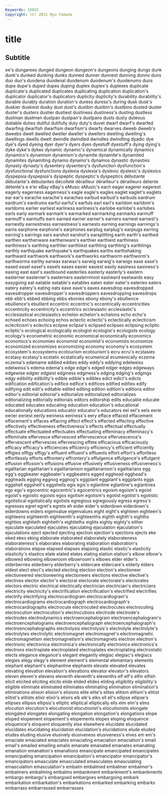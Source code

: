 ```yaml
---
Keywords: 15032
Copyright: (C) 2022 Ryu Yamada
---
```



# title

## Subtitle
ee's dungarees dunged dungeon dungeon's dungeons dunging dungs dunk
dunk's dunked dunking dunks dunned dunner dunnest dunning dunno duns
duo duo's duodena duodenal duodenum duodenum's duodenums duos dupe dupe's
duped dupes duping duplex duplex's duplexes duplicate duplicate's duplicated duplicates
duplicating duplication duplication's duplicator duplicator's duplicators duplicity duplicity's durability durability's
durable durably duration duration's duress duress's during dusk dusk's duskier
duskiest dusky dust dust's dustbin dustbin's dustbins dusted duster duster's
dusters dustier dustiest dustiness dustiness's dusting dustless dustman dustmen dustpan
dustpan's dustpans dusts dusty duteous dutiable duties dutiful dutifully duty
duty's duvet dwarf dwarf's dwarfed dwarfing dwarfish dwarfism dwarfism's dwarfs
dwarves dweeb dweeb's dweebs dwell dwelled dweller dweller's dwellers dwelling
dwelling's dwellings dwells dwelt dwindle dwindled dwindles dwindling dyadic dye
dye's dyed dyeing dyer dyer's dyers dyes dyestuff dyestuff's dying
dying's dyke dyke's dykes dynamic dynamic's dynamical dynamically dynamics dynamics's
dynamism dynamism's dynamite dynamite's dynamited dynamites dynamiting dynamo dynamo's dynamos
dynastic dynasties dynasty dynasty's dysentery dysentery's dysfunction dysfunction's dysfunctional dysfunctions
dyslexia dyslexia's dyslexic dyslexic's dyslexics dyspepsia dyspepsia's dyspeptic dyspeptic's dyspeptics
débutante débutante's débutantes décolleté dérailleur dérailleur's dérailleurs détente détente's e
e'er eBay eBay's eMusic eMusic's each eager eagerer eagerest eagerly
eagerness eagerness's eagle eagle's eagles eaglet eaglet's eaglets ear ear's
earache earache's earaches earbud earbud's earbuds eardrum eardrum's eardrums earful
earful's earfuls earl earl's earldom earldom's earldoms earlier earliest earliness
earliness's earlobe earlobe's earlobes earls early earmark earmark's earmarked earmarking
earmarks earmuff earmuff's earmuffs earn earned earner earner's earners earnest
earnest's earnestly earnestness earnestness's earnests earning earnings earnings's earns earphone
earphone's earphones earplug earplug's earplugs earring earring's earrings ears earshot
earshot's earsplitting earth earth's earthed earthen earthenware earthenware's earthier earthiest
earthiness earthiness's earthing earthlier earthliest earthling earthling's earthlings earthly earthquake
earthquake's earthquakes earths earthshaking earthward earthwork earthwork's earthworks earthworm earthworm's
earthworms earthy earwax earwax's earwig earwig's earwigs ease ease's eased
easel easel's easels eases easier easiest easily easiness easiness's easing
east east's eastbound easterlies easterly easterly's eastern easterner easterner's easterners
easternmost eastward eastwards easy easygoing eat eatable eatable's eatables eaten
eater eater's eateries eaters eatery eatery's eating eats eave eave's
eaves eavesdrop eavesdropped eavesdropper eavesdropper's eavesdroppers eavesdropping eavesdrops ebb ebb's
ebbed ebbing ebbs ebonies ebony ebony's ebullience ebullience's ebullient eccentric
eccentric's eccentrically eccentricities eccentricity eccentricity's eccentrics ecclesiastic ecclesiastic's ecclesiastical ecclesiastics
echelon echelon's echelons echo echo's echoed echoes echoing echos eclectic
eclectic's eclectically eclecticism eclecticism's eclectics eclipse eclipse's eclipsed eclipses eclipsing
ecliptic ecliptic's ecological ecologically ecologist ecologist's ecologists ecology ecology's econometric
economic economical economically economics economics's economies economist economist's economists economize
economized economizes economizing economy economy's ecosystem ecosystem's ecosystems ecotourism ecotourism's
ecru ecru's ecstasies ecstasy ecstasy's ecstatic ecstatically ecumenical ecumenically eczema
eczema's edamame eddied eddies eddy eddy's eddying edelweiss edelweiss's edema
edema's edge edge's edged edger edges edgeways edgewise edgier edgiest
edginess edginess's edging edging's edgings edgy edibility edibility's edible edible's
edibles edict edict's edicts edification edification's edifice edifice's edifices edified
edifies edify edifying edit edit's editable edited editing edition edition's
editions editor editor's editorial editorial's editorialize editorialized editorializes editorializing editorially
editorials editors editorship edits educable educate educated educates educating education
education's educational educationally educations educator educator's educators eel eel's eels
eerie eerier eeriest eerily eeriness eeriness's eery efface effaced effacement
effacement's effaces effacing effect effect's effected effecting effective effectively effectiveness
effectiveness's effects effectual effectually effectuate effectuated effectuates effectuating effeminacy effeminacy's
effeminate effervesce effervesced effervescence effervescence's effervescent effervesces effervescing effete efficacious
efficaciously efficacy efficacy's efficiencies efficiency efficiency's efficient efficiently effigies effigy
effigy's effluent effluent's effluents effort effort's effortless effortlessly efforts effrontery
effrontery's effulgence effulgence's effulgent effusion effusion's effusions effusive effusively effusiveness
effusiveness's egalitarian egalitarian's egalitarianism egalitarianism's egalitarians egg egg's eggbeater eggbeater's
eggbeaters egged egghead egghead's eggheads egging eggnog eggnog's eggplant eggplant's
eggplants eggs eggshell eggshell's eggshells egis egis's eglantine eglantine's eglantines
ego ego's egocentric egocentric's egocentrics egoism egoism's egoist egoist's egoistic
egoists egos egotism egotism's egotist egotist's egotistic egotistical egotistically egotists
egregious egregiously egress egress's egresses egret egret's egrets eh eider
eider's eiderdown eiderdown's eiderdowns eiders eigenvalue eigenvalues eight eight's eighteen
eighteen's eighteens eighteenth eighteenth's eighteenths eighth eighth's eighths eighties eightieth
eightieth's eightieths eights eighty eighty's either ejaculate ejaculated ejaculates ejaculating
ejaculation ejaculation's ejaculations eject ejected ejecting ejection ejection's ejections ejects
eke eked ekes eking elaborate elaborated elaborately elaborateness elaborateness's elaborates
elaborating elaboration elaboration's elaborations elapse elapsed elapses elapsing elastic elastic's
elasticity elasticity's elastics elate elated elates elating elation elation's elbow
elbow's elbowed elbowing elbowroom elbowroom's elbows elder elder's elderberries elderberry
elderberry's eldercare eldercare's elderly elders eldest elect elect's elected electing
election election's electioneer electioneered electioneering electioneers elections elective elective's electives
elector elector's electoral electorate electorate's electorates electors electric electrical electrically
electrician electrician's electricians electricity electricity's electrification electrification's electrified electrifies electrify
electrifying electrocardiogram electrocardiogram's electrocardiograms electrocardiograph electrocardiograph's electrocardiographs electrocute electrocuted electrocutes
electrocuting electrocution electrocution's electrocutions electrode electrode's electrodes electrodynamics electroencephalogram electroencephalogram's
electroencephalograms electroencephalograph electroencephalograph's electroencephalographs electrolysis electrolysis's electrolyte electrolyte's electrolytes electrolytic
electromagnet electromagnet's electromagnetic electromagnetism electromagnetism's electromagnets electron electron's electronic electronica
electronica's electronically electronics electronics's electrons electroplate electroplated electroplates electroplating electrostatic
elects elegance elegance's elegant elegantly elegiac elegiac's elegiacs elegies elegy
elegy's element element's elemental elementary elements elephant elephant's elephantine elephants
elevate elevated elevates elevating elevation elevation's elevations elevator elevator's elevators
eleven eleven's elevens eleventh eleventh's elevenths elf elf's elfin elfish
elicit elicited eliciting elicits elide elided elides eliding eligibility eligibility's
eligible eliminate eliminated eliminates eliminating elimination elimination's eliminations elision elision's
elisions elite elite's elites elitism elitism's elitist elitist's elitists elixir
elixir's elixirs elk elk's elks ell ell's ellipse ellipse's ellipses
ellipsis ellipsis's elliptic elliptical elliptically ells elm elm's elms elocution
elocution's elocutionist elocutionist's elocutionists elongate elongated elongates elongating elongation elongation's
elongations elope eloped elopement elopement's elopements elopes eloping eloquence eloquence's
eloquent eloquently else elsewhere elucidate elucidated elucidates elucidating elucidation elucidation's
elucidations elude eluded eludes eluding elusive elusively elusiveness elusiveness's elves
em em's emaciate emaciated emaciates emaciating emaciation emaciation's email email's
emailed emailing emails emanate emanated emanates emanating emanation emanation's emanations
emancipate emancipated emancipates emancipating emancipation emancipation's emancipator emancipator's emancipators emasculate
emasculated emasculates emasculating emasculation emasculation's embalm embalmed embalmer embalmer's embalmers
embalming embalms embankment embankment's embankments embargo embargo's embargoed embargoes embargoing
embark embarkation embarkation's embarkations embarked embarking embarks embarrass embarrassed embarrasses
